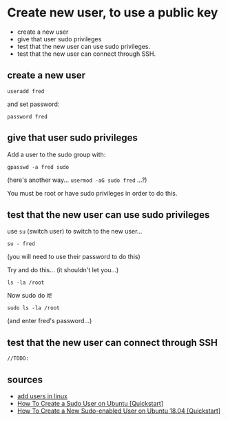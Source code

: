﻿# Create new user, to use a public key

- create a new user
- give that user sudo privileges
- test that the new user can use sudo privileges.
- test that the new user can connect through SSH.

## create a new user

	useradd fred

and set password:

	password fred

## give that user sudo privileges

Add a user to the sudo group with:

	gpasswd -a fred sudo

(here's another way... `usermod -aG sudo fred` ...?)

You must be root or have sudo privileges in order to do this.

## test that the new user can use sudo privileges

use `su` (switch user) to switch to the new user...

	su - fred

(you will need to use their password to do this)

Try and do this... (it shouldn't let you...)

	ls -la /root

Now sudo do it!

	sudo ls -la /root

(and enter fred's password...)

## test that the new user can connect through SSH

	//TODO:

## sources

- [add users in linux](https://www.tecmint.com/add-users-in-linux)
- [How To Create a Sudo User on Ubuntu [Quickstart]](https://www.digitalocean.com/community/tutorials/how-to-create-a-sudo-user-on-ubuntu-quickstart)
- [How To Create a New Sudo-enabled User on Ubuntu 18.04 [Quickstart]](https://www.digitalocean.com/community/tutorials/how-to-create-a-new-sudo-enabled-user-on-ubuntu-18-04-quickstart)
